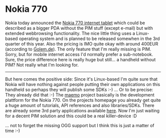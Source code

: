 # Nokia 770

Nokia today announced the <a href="http://www.nokia.com/nokia/0,,74866,00.html">Nokia 770 internet tablet</a> which could be described as a bigger PDA without the PIM stuff (except e-mail) but with extended webbrowsing functionality. The nice little thing uses a Linux-based operating system and is planned to be released somewhen in the 3rd quarter of this year. Also the pricing is IMO quite okay with around 400EUR (according to <a href="http://www.golem.de/0505/38248.html">Golem.de</a>). The only feature that I'm really missing is PIM. Sorry, but for mobile internet access I'd normally prefer a sub-notebook. Sure, the price difference here is really huge but still... a handheld without PIM? Not really what I'm looking for.

-------------------------------



But here comes the positive side: Since it's Linux-based I'm quite sure that Nokia will have nothing against people putting their own applications on this handheld so perhaps they will publish some SDKs :-) ... Or to be precise: They already did that :-) The <a href="http://www.maemo.org/">maemo</a> project basically is the development plattform for the Nokia 770. On the projects homepage you already get quite a huge amount of tutorials, API references and also libraries/SDKs. There are already some 3rd party applications available <a href="http://www.indt.org.br/maemo">here</a>. Now I'm just waiting for a decent PIM solution and this could be a real killer-device :D



... not to forget the missing OGG support but I think this is just a matter of time :-)